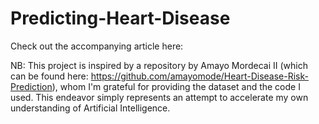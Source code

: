 # Predicting-Heart-Disease


Check out the accompanying article here: 

NB: This project is inspired by a repository by Amayo Mordecai II (which can be found here: https://github.com/amayomode/Heart-Disease-Risk-Prediction), whom I'm grateful for providing the dataset and the code I used. This endeavor simply represents an attempt to accelerate my own understanding of Artificial Intelligence. 
